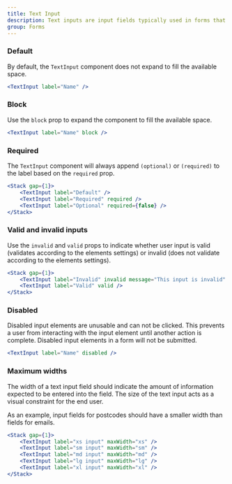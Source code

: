```yaml
---
title: Text Input
description: Text inputs are input fields typically used in forms that allow the user to enter text data in a structured format.
group: Forms
---
```


### Default

By default, the `TextInput` component does not expand to fill the available space.

```jsx live
<TextInput label="Name" />
```

### Block

Use the `block` prop to expand the component to fill the available space.

```jsx live
<TextInput label="Name" block />
```

### Required

The `TextInput` component will always append `(optional)` or `(required)` to the label based on the `required` prop.

```jsx live
<Stack gap={1}>
	<TextInput label="Default" />
	<TextInput label="Required" required />
	<TextInput label="Optional" required={false} />
</Stack>
```

### Valid and invalid inputs

Use the `invalid` and `valid` props to indicate whether user input is valid (validates according to the elements settings) or invalid (does not validate according to the elements settings).

```jsx live
<Stack gap={1}>
	<TextInput label="Invalid" invalid message="This input is invalid" />
	<TextInput label="Valid" valid />
</Stack>
```

### Disabled

Disabled input elements are unusable and can not be clicked. This prevents a user from interacting with the input element until another action is complete. Disabled input elements in a form will not be submitted.

```jsx live
<TextInput label="Name" disabled />
```

### Maximum widths

The width of a text input field should indicate the amount of information expected to be entered into the field. The size of the text input acts as a visual constraint for the end user.

As an example, input fields for postcodes should have a smaller width than fields for emails.

```jsx live
<Stack gap={1}>
	<TextInput label="xs input" maxWidth="xs" />
	<TextInput label="sm input" maxWidth="sm" />
	<TextInput label="md input" maxWidth="md" />
	<TextInput label="lg input" maxWidth="lg" />
	<TextInput label="xl input" maxWidth="xl" />
</Stack>
```
